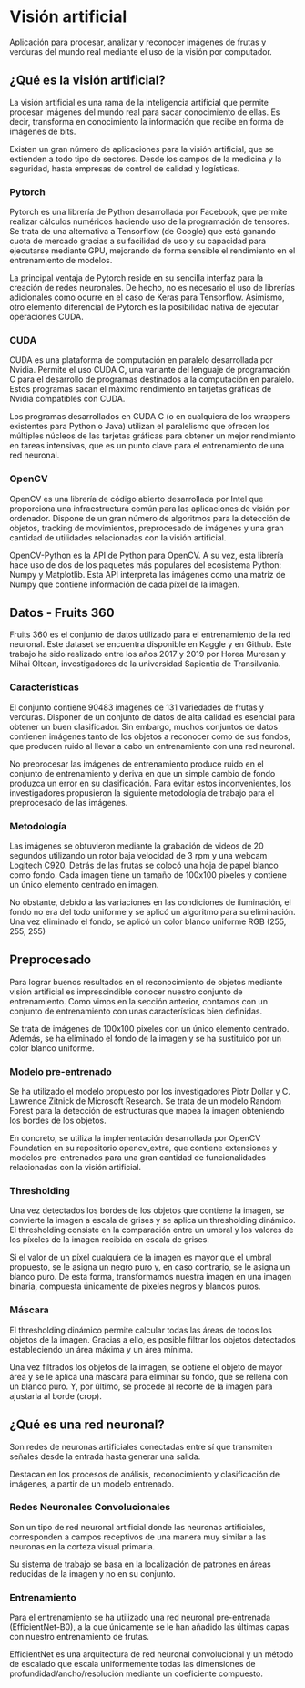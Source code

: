 # Visión artificial

Aplicación para procesar, analizar y reconocer imágenes de frutas y verduras del mundo real mediante el uso de la visión por computador.

## ¿Qué es la visión artificial?

La visión artificial es una rama de la inteligencia artificial que permite procesar imágenes del mundo real para sacar conocimiento de ellas. Es decir, transforma en conocimiento la información que recibe en forma de imágenes de bits.

Existen un gran número de aplicaciones para la visión artificial, que se extienden a todo tipo de sectores. Desde los campos de la medicina y la seguridad, hasta empresas de control de calidad y logísticas.

### Pytorch

Pytorch es una librería de Python desarrollada por Facebook, que permite realizar cálculos numéricos haciendo uso de la programación de tensores. Se trata de una alternativa a Tensorflow (de Google) que está ganando cuota de mercado gracias a su facilidad de uso y su capacidad para ejecutarse mediante GPU, mejorando de forma sensible el rendimiento en el entrenamiento de modelos.

La principal ventaja de Pytorch reside en su sencilla interfaz para la creación de redes neuronales. De hecho, no es necesario el uso de librerías adicionales como ocurre en el caso de Keras para Tensorflow. Asimismo, otro elemento diferencial de Pytorch es la posibilidad nativa de ejecutar operaciones CUDA.

### CUDA

CUDA es una plataforma de computación en paralelo desarrollada por Nvidia. Permite el uso CUDA C, una variante del lenguaje de programación C para el desarrollo de programas destinados a la computación en paralelo. Estos programas sacan el máximo rendimiento en tarjetas gráficas de Nvidia compatibles con CUDA.

Los programas desarrollados en CUDA C (o en cualquiera de los wrappers existentes para Python o Java) utilizan el paralelismo que ofrecen los múltiples núcleos de las tarjetas gráficas para obtener un mejor rendimiento en tareas intensivas, que es un punto clave para el entrenamiento de una red neuronal.

### OpenCV

OpenCV es una librería de código abierto desarrollada por Intel que proporciona una infraestructura común para las aplicaciones de visión por ordenador. Dispone de un gran número de algoritmos para la detección de objetos, tracking de movimientos, preprocesado de imágenes y una gran cantidad de utilidades relacionadas con la visión artificial.

OpenCV-Python es la API de Python para OpenCV. A su vez, esta librería hace uso de dos de los paquetes más populares del ecosistema Python: Numpy y Matplotlib. Esta API interpreta las imágenes como una matriz de Numpy que contiene información de cada píxel de la imagen.

## Datos - Fruits 360

Fruits 360 es el conjunto de datos utilizado para el entrenamiento de la red neuronal. Este dataset se encuentra disponible en Kaggle y en Github. Este trabajo ha sido realizado entre los años 2017 y 2019 por Horea Muresan y Mihai Oltean, investigadores de la universidad Sapientia de Transilvania.

### Características

El conjunto contiene 90483 imágenes de 131 variedades de frutas y verduras. Disponer de un conjunto de datos de alta calidad es esencial para obtener un buen clasificador. Sin embargo, muchos conjuntos de datos contienen imágenes tanto de los objetos a reconocer como de sus fondos, que producen ruido al llevar a cabo un entrenamiento con una red neuronal.

No preprocesar las imágenes de entrenamiento produce ruido en el conjunto de entrenamiento y deriva en que un simple cambio de fondo produzca un error en su clasificación. Para evitar estos inconvenientes, los investigadores propusieron la siguiente metodología de trabajo para el preprocesado de las imágenes.

### Metodología

Las imágenes se obtuvieron mediante la grabación de videos de 20 segundos utilizando un rotor baja velocidad de 3 rpm y una webcam Logitech C920. Detrás de las frutas se colocó una hoja de papel blanco como fondo. Cada imagen tiene un tamaño de 100x100 pixeles y contiene un único elemento centrado en imagen.

No obstante, debido a las variaciones en las condiciones de iluminación, el fondo no era del todo uniforme y se aplicó un algoritmo para su eliminación. Una vez eliminado el fondo, se aplicó un color blanco uniforme RGB (255, 255, 255)

## Preprocesado

Para lograr buenos resultados en el reconocimiento de objetos mediante visión artificial es imprescindible conocer nuestro conjunto de entrenamiento. Como vimos en la sección anterior, contamos con un conjunto de entrenamiento con unas características bien definidas.

Se trata de imágenes de 100x100 pixeles con un único elemento centrado. Además, se ha eliminado el fondo de la imagen y se ha sustituido por un color blanco uniforme.

### Modelo pre-entrenado

Se ha utilizado el modelo propuesto por los investigadores Piotr Dollar y C. Lawrence Zitnick de Microsoft Research. Se trata de un modelo Random Forest para la detección de estructuras que mapea la imagen obteniendo los bordes de los objetos.

En concreto, se utiliza la implementación desarrollada por OpenCV Foundation en su repositorio opencv_extra, que contiene extensiones y modelos pre-entrenados para una gran cantidad de funcionalidades relacionadas con la visión artificial.

### Thresholding

Una vez detectados los bordes de los objetos que contiene la imagen, se convierte la imagen a escala de grises y se aplica un thresholding dinámico. El thresholding consiste en la comparación entre un umbral y los valores de los píxeles de la imagen recibida en escala de grises.

Si el valor de un píxel cualquiera de la imagen es mayor que el umbral propuesto, se le asigna un negro puro y, en caso contrario, se le asigna un blanco puro. De esta forma, transformamos nuestra imagen en una imagen binaria, compuesta únicamente de pixeles negros y blancos puros.

### Máscara

El thresholding dinámico permite calcular todas las áreas de todos los objetos de la imagen. Gracias a ello, es posible filtrar los objetos detectados estableciendo un área máxima y un área mínima.

Una vez filtrados los objetos de la imagen, se obtiene el objeto de mayor área y se le aplica una máscara para eliminar su fondo, que se rellena con un blanco puro. Y, por último, se procede al recorte de la imagen para ajustarla al borde (crop).

## ¿Qué es una red neuronal?

Son redes de neuronas artificiales conectadas entre sí que transmiten señales desde la entrada hasta generar una salida.

Destacan en los procesos de análisis, reconocimiento y clasificación de imágenes, a partir de un modelo entrenado.

### Redes Neuronales Convolucionales

Son un tipo de red neuronal artificial donde las neuronas artificiales, corresponden a campos receptivos de una manera muy similar a las neuronas en la corteza visual primaria.

Su sistema de trabajo se basa en la localización de patrones en áreas reducidas de la imagen y no en su conjunto.

### Entrenamiento

Para el entrenamiento se ha utilizado una red neuronal pre-entrenada (EfficientNet-B0), a la que únicamente se le han añadido las últimas capas con nuestro entrenamiento de frutas.

EfficientNet es una arquitectura de red neuronal convolucional y un método de escalado que escala uniformemente todas las dimensiones de profundidad/ancho/resolución mediante un coeficiente compuesto.
